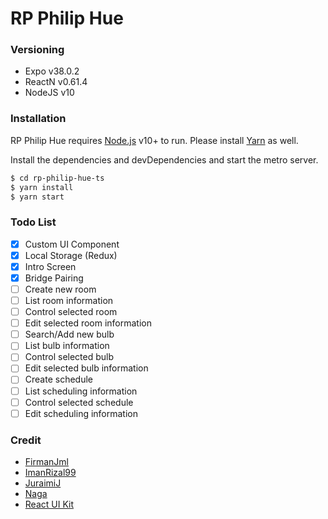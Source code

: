 # RP Philip Hue

### Versioning 
  - Expo v38.0.2
  - ReactN v0.61.4
  - NodeJS v10

### Installation

RP Philip Hue requires [Node.js](https://nodejs.org/) v10+ to run.
Please install [Yarn](https://yarnpkg.com/lang/en/) as well.

Install the dependencies and devDependencies and start the metro server.

```sh
$ cd rp-philip-hue-ts
$ yarn install
$ yarn start
```

### Todo List
  - [x] Custom UI Component
  - [x] Local Storage (Redux)
  - [x] Intro Screen
  - [X] Bridge Pairing
  - [ ] Create new room
  - [ ] List room information
  - [ ] Control selected room
  - [ ] Edit selected room information
  - [ ] Search/Add new bulb
  - [ ] List bulb information
  - [ ] Control selected bulb
  - [ ] Edit selected bulb information
  - [ ] Create schedule
  - [ ] List scheduling information
  - [ ] Control selected schedule
  - [ ] Edit scheduling information

### Credit
  - [FirmanJml](https://github.com/firmanjml/)
  - [ImanRizal99](http://github.com/ImanRizal99/)
  - [JuraimiJ](https://github.com/JuraimiJ/)
  - [Naga](https://github.com/n350xwb/)
  - [React UI Kit](https://github.com/react-ui-kit/dribbble2react/tree/master/plant-app)